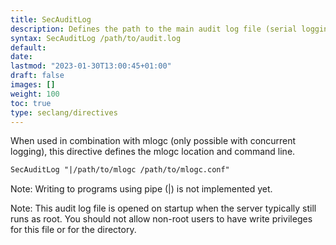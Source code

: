 ```yaml
---
title: SecAuditLog
description: Defines the path to the main audit log file (serial logging format) or the concurrent logging index file (concurrent logging format).
syntax: SecAuditLog /path/to/audit.log
default: 
date: 
lastmod: "2023-01-30T13:00:45+01:00"
draft: false
images: []
weight: 100
toc: true
type: seclang/directives
---
```


When used in combination with mlogc (only possible with concurrent logging), this
directive defines the mlogc location and command line.

```apache
SecAuditLog "|/path/to/mlogc /path/to/mlogc.conf"
```
Note: Writing to programs using pipe (|) is not implemented yet.

Note: This audit log file is opened on startup when the server typically still runs
as root. You should not allow non-root users to have write privileges for this file
or for the directory.

